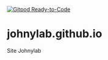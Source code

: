 [![Gitpod Ready-to-Code](https://img.shields.io/badge/Gitpod-Ready--to--Code-blue?logo=gitpod)](https://gitpod.io/#https://github.com/Johnylab/johnylab.github.io) 

# johnylab.github.io
Site Johnylab
